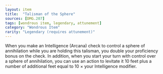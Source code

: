 ```yaml
---
layout: item
title:  "Talisman of the Sphere"
sources: [DMG.207]
tags: [wondrous item, legendary, attunement]
category: "Wondrous Item"
rarity: "Legendary (requires attunement)"
---
```


When you make an Intelligence (Arcana) check to control a sphere of annihilation while you are holding this talisman, you double your proficiency bonus on the check. In addition, when you start your turn with control over a sphere of annihilation, you can use an action to levitate it 10 feet plus a number of additional feet equal to 10 × your Intelligence modifier.